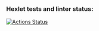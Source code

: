### Hexlet tests and linter status:
[![Actions Status](https://github.com/Alaiv/php-project-45/workflows/hexlet-check/badge.svg)](https://github.com/Alaiv/php-project-45/actions)
